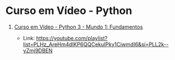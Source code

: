 # Curso em Vídeo - Python

1. [Curso em Vídeo - Python 3 - Mundo 1: Fundamentos](CeV_python_mundo01.md)

    - Link: https://youtube.com/playlist?list=PLHz_AreHm4dlKP6QQCekuIPky1CiwmdI6&si=PLL2k--yZmj9DBEN